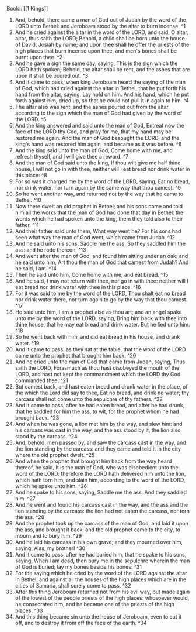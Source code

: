  Book:: [[1 Kings]]
 1. And, behold, there came a man of God out of Judah by the word of the LORD unto Bethel: and Jeroboam stood by the altar to burn incense. ^1
 2. And he cried against the altar in the word of the LORD, and said, O altar, altar, thus saith the LORD; Behold, a child shall be born unto the house of David, Josiah by name; and upon thee shall he offer the priests of the high places that burn incense upon thee, and men's bones shall be burnt upon thee. ^2
 3. And he gave a sign the same day, saying, This is the sign which the LORD hath spoken; Behold, the altar shall be rent, and the ashes that are upon it shall be poured out. ^3
 4. And it came to pass, when king Jeroboam heard the saying of the man of God, which had cried against the altar in Bethel, that he put forth his hand from the altar, saying, Lay hold on him. And his hand, which he put forth against him, dried up, so that he could not pull it in again to him. ^4
 5. The altar also was rent, and the ashes poured out from the altar, according to the sign which the man of God had given by the word of the LORD. ^5
 6. And the king answered and said unto the man of God, Entreat now the face of the LORD thy God, and pray for me, that my hand may be restored me again. And the man of God besought the LORD, and the king's hand was restored him again, and became as it was before. ^6
 7. And the king said unto the man of God, Come home with me, and refresh thyself, and I will give thee a reward. ^7
 8. And the man of God said unto the king, If thou wilt give me half thine house, I will not go in with thee, neither will I eat bread nor drink water in this place: ^8
 9. For so was it charged me by the word of the LORD, saying, Eat no bread, nor drink water, nor turn again by the same way that thou camest. ^9
 10. So he went another way, and returned not by the way that he came to Bethel. ^10
 11. Now there dwelt an old prophet in Bethel; and his sons came and told him all the works that the man of God had done that day in Bethel: the words which he had spoken unto the king, them they told also to their father. ^11
 12. And their father said unto them, What way went he? For his sons had seen what way the man of God went, which came from Judah. ^12
 13. And he said unto his sons, Saddle me the ass. So they saddled him the ass: and he rode thereon, ^13
 14. And went after the man of God, and found him sitting under an oak: and he said unto him, Art thou the man of God that camest from Judah? And he said, I am. ^14
 15. Then he said unto him, Come home with me, and eat bread. ^15
 16. And he said, I may not return with thee, nor go in with thee: neither will I eat bread nor drink water with thee in this place: ^16
 17. For it was said to me by the word of the LORD, Thou shalt eat no bread nor drink water there, nor turn again to go by the way that thou camest. ^17
 18. He said unto him, I am a prophet also as thou art; and an angel spake unto me by the word of the LORD, saying, Bring him back with thee into thine house, that he may eat bread and drink water. But he lied unto him. ^18
 19. So he went back with him, and did eat bread in his house, and drank water. ^19
 20. And it came to pass, as they sat at the table, that the word of the LORD came unto the prophet that brought him back: ^20
 21. And he cried unto the man of God that came from Judah, saying, Thus saith the LORD, Forasmuch as thou hast disobeyed the mouth of the LORD, and hast not kept the commandment which the LORD thy God commanded thee, ^21
 22. But camest back, and hast eaten bread and drunk water in the place, of the which the Lord did say to thee, Eat no bread, and drink no water; thy carcass shall not come unto the sepulchre of thy fathers. ^22
 23. And it came to pass, after he had eaten bread, and after he had drunk, that he saddled for him the ass, to wit, for the prophet whom he had brought back. ^23
 24. And when he was gone, a lion met him by the way, and slew him: and his carcass was cast in the way, and the ass stood by it, the lion also stood by the carcass. ^24
 25. And, behold, men passed by, and saw the carcass cast in the way, and the lion standing by the carcass: and they came and told it in the city where the old prophet dwelt. ^25
 26. And when the prophet that brought him back from the way heard thereof, he said, It is the man of God, who was disobedient unto the word of the LORD: therefore the LORD hath delivered him unto the lion, which hath torn him, and slain him, according to the word of the LORD, which he spake unto him. ^26
 27. And he spake to his sons, saying, Saddle me the ass. And they saddled him. ^27
 28. And he went and found his carcass cast in the way, and the ass and the lion standing by the carcass: the lion had not eaten the carcass, nor torn the ass. ^28
 29. And the prophet took up the carcass of the man of God, and laid it upon the ass, and brought it back: and the old prophet came to the city, to mourn and to bury him. ^29
 30. And he laid his carcass in his own grave; and they mourned over him, saying, Alas, my brother! ^30
 31. And it came to pass, after he had buried him, that he spake to his sons, saying, When I am dead, then bury me in the sepulchre wherein the man of God is buried; lay my bones beside his bones: ^31
 32. For the saying which he cried by the word of the LORD against the altar in Bethel, and against all the houses of the high places which are in the cities of Samaria, shall surely come to pass. ^32
 33. After this thing Jeroboam returned not from his evil way, but made again of the lowest of the people priests of the high places: whosoever would, he consecrated him, and he became one of the priests of the high places. ^33
 34. And this thing became sin unto the house of Jeroboam, even to cut it off, and to destroy it from off the face of the earth. ^34
